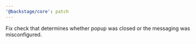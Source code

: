 ```yaml
---
'@backstage/core': patch
---
```


Fix check that determines whether popup was closed or the messaging was misconfigured.

